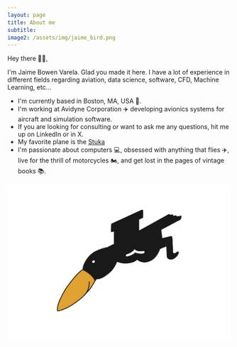 ```yaml
---
layout: page
title: About me
subtitle: 
image2: /assets/img/jaime_bird.png
---
```

Hey there 👋🏻,

I'm Jaime Bowen Varela. Glad you made it here. 
I have a lot of experience in different fields regarding aviation, data science, software, CFD, Machine Learning, etc...

- I'm currently based in Boston, MA, USA 📍.
- I'm working at Avidyne Corporation ✈️ developing avionics systems for aircraft and simulation software.
- If you are looking for consulting or want to ask me any questions, hit me up on LinkedIn or in X.
- My favorite plane is the [Stuka](https://en.wikipedia.org/wiki/Junkers_Ju_87)
- I'm passionate about computers 💻, obsessed with anything that flies ✈️, live for the thrill of motorcycles 🏍️, and get lost in the pages of vintage books 📚.

![Jaime Bowen Varela](/assets/img/jaime_bird.png)



